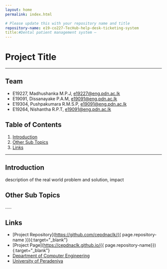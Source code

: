 ```yaml
---
layout: home
permalink: index.html

# Please update this with your repository name and title
repository-name: e19-co227-TecHub-help-desk-ticketing-system 
title:#Dental patient management system —
---
```


[comment]: # "This is the standard layout for the project, but you can clean this and use your own template"

# Project Title

---

<!-- 
This is a sample image, to show how to add images to your page. To learn more options, please refer [this](https://projects.ce.pdn.ac.lk/docs/faq/how-to-add-an-image/)

![Sample Image](./images/sample.png)
 -->

## Team
-  E19227, Madhushanka M.P.J, [e19227@eng.pdn.ac.lk](mailto:name@email.com)
-  E19091, Dissanayake P.A.M, [e19091@eng.pdn.ac.lk](mailto:name@email.com)
-  E19304, Pushpakumara R.M.S.P, [e19091@eng.pdn.ac.lk](mailto:name@email.com)
-  E19264, Nishantha R.P.T, [e19091@eng.pdn.ac.lk](mailto:name@email.com)

## Table of Contents
1. [Introduction](#introduction)
2. [Other Sub Topics](#other-sub-topics)
3. [Links](#links)

---

## Introduction

 description of the real world problem and solution, impact

## Other Sub Topics

.....

## Links

- [Project Repository](https://github.com/cepdnaclk/{{ page.repository-name }}){:target="_blank"}
- [Project Page](https://cepdnaclk.github.io/{{ page.repository-name}}){:target="_blank"}
- [Department of Computer Engineering](http://www.ce.pdn.ac.lk/)
- [University of Peradeniya](https://eng.pdn.ac.lk/)


[//]: # (Please refer this to learn more about Markdown syntax)
[//]: # (https://github.com/adam-p/markdown-here/wiki/Markdown-Cheatsheet)
